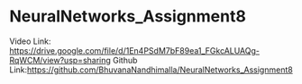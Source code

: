# NeuralNetworks_Assignment8

Video Link: https://drive.google.com/file/d/1En4PSdM7bF89ea1_FGkcALUAQg-RqWCM/view?usp=sharing
Github Link:https://github.com/BhuvanaNandhimalla/NeuralNetworks_Assignment8
